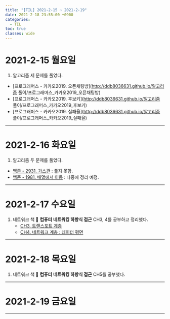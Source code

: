 ```yaml
---
title: "[TIL] 2021-2-15 ~ 2021-2-19"
date: 2021-2-18 23:55:00 +0900
categories:
  - TIL
toc: true
classes: wide
---
```


# 2021-2-15 월요일
1. 알고리즘 세 문제를 풀었다.
  - [프로그래머스 - 카카오2019. 오픈채팅방](http://ddb8036631.github.io/알고리즘 풀이/프로그래머스_카카오2019_오픈채팅방)
  - [프로그래머스 - 카카오2019. 후보키](http://ddb8036631.github.io/알고리즘 풀이/프로그래머스_카카오2019_후보키)
  - [프로그래머스 - 카카오2019. 실패율](http://ddb8036631.github.io/알고리즘 풀이/프로그래머스_카카오2019_실패율)

---

# 2021-2-16 화요일
1. 알고리즘 두 문제를 풀었다.
  - [백준 - 2931. 가스관](https://www.acmicpc.net/problem/2931) : 풀지 못함.
  - [백준 - 1981. 배열에서 이동](https://www.acmicpc.net/problem/1981) : 나중에 정리 예정.

---

# 2021-2-17 수요일
1. 네트워크 책 📕 **컴퓨터 네트워킹 하향식 접근** CH3, 4를 공부하고 정리했다.
   - [CH3. 트랜스포트 계층](http://ddb8036631.github.io/네트워크/NW_트랜스포트-계층)
   - [CH4. 네트워크 계층 : 데이터 평면](http://ddb8036631.github.io/네트워크/NW_컴퓨터-네트워크와-인터넷)

---

# 2021-2-18 목요일
1. 네트워크 책 📕 **컴퓨터 네트워킹 하향식 접근** CH5를 공부했다.

---

# 2021-2-19 금요일

---
